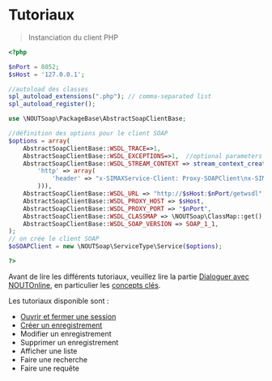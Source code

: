 # Tutoriaux


> Instanciation du client PHP

```php
<?php

$nPort = 8052;
$sHost = '127.0.0.1';

//autoload des classes
spl_autoload_extensions(".php"); // comma-separated list
spl_autoload_register();

use \NOUTSoap\PackageBase\AbstractSoapClientBase;

//définition des options pour le client SOAP
$options = array(
    AbstractSoapClientBase::WSDL_TRACE=>1,
    AbstractSoapClientBase::WSDL_EXCEPTIONS=>1,  //optional parameters for debugging
    AbstractSoapClientBase::WSDL_STREAM_CONTEXT => stream_context_create(array(
        'http' => array(
        	'header' => "x-SIMAXService-Client: Proxy-SOAPClient\nx-SIMAXService-Client-Version: 01.1631.01\nx-SIMAXService-Client-IP: ".$_SERVER["REMOTE_ADDR"],
        ))),
    AbstractSoapClientBase::WSDL_URL => "http://$sHost:$nPort/getwsdl",
    AbstractSoapClientBase::WSDL_PROXY_HOST => $sHost,
    AbstractSoapClientBase::WSDL_PROXY_PORT => "$nPort",
    AbstractSoapClientBase::WSDL_CLASSMAP => \NOUTSoap\ClassMap::get(),
    AbstractSoapClientBase::WSDL_SOAP_VERSION => SOAP_1_1,
);
// on crée le client SOAP
$oSOAPClient = new \NOUTSoap\ServiceType\Service($options);

?>
```


Avant de lire les différents tutoriaux, veuillez lire la partie [Dialoguer avec NOUTOnline](#dialoguer-avec-noutonline), en particulier les [concepts clés](#concepts-cl-s).

Les tutoriaux disponible sont :

* [Ouvrir et fermer une session](#ouvrir-et-fermer-une-session)
* [Créer un enregistrement](#cr-er-un-enregistrement)
* Modifier un enregistrement
* Supprimer un enregistrement
* Afficher une liste
* Faire une recherche
* Faire une requête